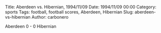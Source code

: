 Title: Aberdeen vs. Hibernian, 1994/11/09
Date: 1994/11/09 00:00
Category: sports
Tags: football, football scores, Aberdeen, Hibernian
Slug: aberdeen-vs-hibernian
Author: carbonero


Aberdeen 0 - 0 Hibernian

